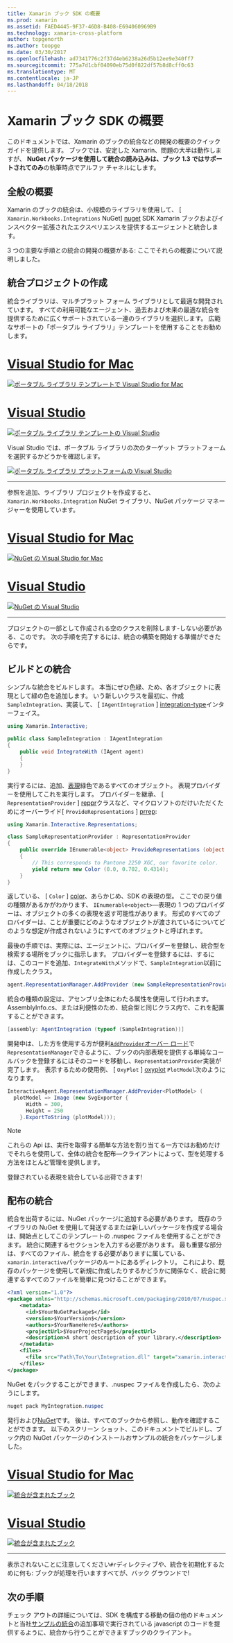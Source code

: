 ```yaml
---
title: Xamarin ブック SDK の概要
ms.prod: xamarin
ms.assetid: FAED4445-9F37-46D8-B408-E694060969B9
ms.technology: xamarin-cross-platform
author: topgenorth
ms.author: toopge
ms.date: 03/30/2017
ms.openlocfilehash: ad7341776c2f37d4eb6238a26d5b12ee9e340ff7
ms.sourcegitcommit: 775a7d1cbf04090eb75d0f822df57b8d8cff0c63
ms.translationtype: MT
ms.contentlocale: ja-JP
ms.lasthandoff: 04/18/2018
---
```

# <a name="getting-started-with-the-xamarin-workbooks-sdk"></a>Xamarin ブック SDK の概要

このドキュメントでは、Xamarin のブックの統合などの開発の概要のクイック ガイドを提供します。 ブックでは、安定した Xamarin、問題の大半は動作しますが、 **NuGet パッケージを使用して統合の読み込みは、ブック 1.3 ではサポートされてのみ**の執筆時点でアルファ チャネルにします。

## <a name="general-overview"></a>全般の概要

Xamarin のブックの統合は、小規模のライブラリを使用して、 [ `Xamarin.Workbooks.Integrations` NuGet] [ nuget] SDK Xamarin ブックおよびインスペクター拡張されたエクスペリエンスを提供するエージェントと統合します。

3 つの主要な手順との統合の開発の概要がある: ここでそれらの概要について説明しました。

## <a name="creating-the-integration-project"></a>統合プロジェクトの作成

統合ライブラリは、マルチプラット フォーム ライブラリとして最適な開発されています。 すべての利用可能なエージェント、過去および未来の最適な統合を提供するために広くサポートされている一連のライブラリを選択します。 広範なサポートの「ポータブル ライブラリ」テンプレートを使用することをお勧めします。

# <a name="visual-studio-for-mactabvsmac"></a>[Visual Studio for Mac](#tab/vsmac)

[![ポータブル ライブラリ テンプレートで Visual Studio for Mac](images/xamarin-studio-pcl.png)](images/xamarin-studio-pcl.png#lightbox)

# <a name="visual-studiotabvswin"></a>[Visual Studio](#tab/vswin)

[![ポータブル ライブラリ テンプレートの Visual Studio](images/visual-studio-pcl.png)](images/visual-studio-pcl.png#lightbox)

Visual Studio では、ポータブル ライブラリの次のターゲット プラットフォームを選択するかどうかを確認します。

[![ポータブル ライブラリ プラットフォームの Visual Studio](images/visual-studio-pcl-platforms.png)](images/visual-studio-pcl-platforms.png#lightbox)

-----

参照を追加、ライブラリ プロジェクトを作成すると、 `Xamarin.Workbooks.Integration` NuGet ライブラリ、NuGet パッケージ マネージャーを使用しています。

# <a name="visual-studio-for-mactabvsmac"></a>[Visual Studio for Mac](#tab/vsmac)

[![NuGet の Visual Studio for Mac](images/xamarin-studio-nuget.png)](images/xamarin-studio-nuget.png#lightbox)

# <a name="visual-studiotabvswin"></a>[Visual Studio](#tab/vswin)

[![NuGet の Visual Studio](images/visual-studio-nuget.png)](images/visual-studio-nuget.png#lightbox)

-----

プロジェクトの一部として作成される空のクラスを削除します-しない必要がある、このです。 次の手順を完了するには、統合の構築を開始する準備ができたらです。

## <a name="building-an-integration"></a>ビルドとの統合

シンプルな統合をビルドします。 本当にぜひ色緑、ため、各オブジェクトに表現として緑の色を追加します。 いう新しいクラスを最初に、作成`SampleIntegration`、実装して、 [ `IAgentIntegration` ] [ integration-type]インターフェイス。

```csharp
using Xamarin.Interactive;

public class SampleIntegration : IAgentIntegration
{
    public void IntegrateWith (IAgent agent)
    {
    }
}
```

実行するには、追加、[表現](~/tools/workbooks/sdk/representations.md)緑色であるすべてのオブジェクト。 表現プロバイダーを使用してこれを実行します。 プロバイダーを継承、 [ `RepresentationProvider` ] [ reppr]クラスなど、マイクロソフトのだけいただくためにオーバーライド[ `ProvideRepresentations` ] [ prrep]:

```csharp
using Xamarin.Interactive.Representations;

class SampleRepresentationProvider : RepresentationProvider
{
    public override IEnumerable<object> ProvideRepresentations (object obj)
    {
        // This corresponds to Pantone 2250 XGC, our favorite color.
        yield return new Color (0.0, 0.702, 0.4314);
    }
}
```

返している、 [ `Color` ] [ color]、あらかじめ、SDK の表現の型。
ここでの戻り値の種類があるかがわかります、 `IEnumerable<object>`&mdash;表現の 1 つのプロバイダーは、オブジェクトの多くの表現を返す可能性があります。 形式のすべてのプロバイダーは、ことが重要にどのようなオブジェクトが渡されているについてどのような想定が作成されないようにすべてのオブジェクトと呼ばれます。

最後の手順では、実際には、エージェントに、プロバイダーを登録し、統合型を検索する場所をブックに指示します。 プロバイダーを登録するには、するには、このコードを追加、`IntegrateWith`メソッドで、`SampleIntegration`以前に作成したクラス。

```csharp
agent.RepresentationManager.AddProvider (new SampleRepresentationProvider ());
```

統合の種類の設定は、アセンブリ全体にわたる属性を使用して行われます。 AssemblyInfo.cs、または利便性のため、統合型と同じクラス内で、これを配置することができます。

```csharp
[assembly: AgentIntegration (typeof (SampleIntegration))]
````

開発中は、した方を使用する方が便利[`AddProvider`オーバー ロード][ addprovider]で`RepresentationManager`できるように、ブックの内部表現を提供する単純なコールバックを登録するにはそのコードを移動し、`RepresentationProvider`実装が完了します。 表示するための使用例、 [ `OxyPlot` ] [ oxyplot] `PlotModel`次のようになります。

```csharp
InteractiveAgent.RepresentationManager.AddProvider<PlotModel> (
  plotModel => Image (new SvgExporter {
      Width = 300,
      Height = 250
    }.ExportToString (plotModel)));
```

> [!NOTE]
> これらの Api は、実行を取得する簡単な方法を割り当てる一方ではお勧めだけでそれらを使用して、全体の統合を配布&mdash;クライアントによって、型を処理する方法をほとんど管理を提供します。

登録されている表現を統合している出荷できます!

## <a name="shipping-your-integration"></a>配布の統合

統合を出荷するには、NuGet パッケージに追加する必要があります。
既存のライブラリの NuGet を使用して発送するまたは新しいパッケージを作成する場合は、開始点としてこのテンプレートの .nuspec ファイルを使用することができます。
統合に関連するセクションを入力する必要があります。 最も重要な部分は、すべてのファイル、統合をする必要がありますに属している、`xamarin.interactive`パッケージのルートにあるディレクトリ。 これにより、既存のパッケージを使用して新規に作成したりするかどうかに関係なく、統合に関連するすべてのファイルを簡単に見つけることができます。

```xml
<?xml version="1.0"?>
<package xmlns="http://schemas.microsoft.com/packaging/2010/07/nuspec.xsd">
    <metadata>
      <id>$YourNuGetPackage$</id>
      <version>$YourVersion$</version>
      <authors>$YourNameHere$</authors>
      <projectUrl>$YourProjectPage$</projectUrl>
      <description>A short description of your library.</description>
    </metadata>
    <files>
      <file src="Path\To\Your\Integration.dll" target="xamarin.interactive" />
    </files>
</package>
```

NuGet をパックすることができます、.nuspec ファイルを作成したら、次のようにします。

```csharp
nuget pack MyIntegration.nuspec
```

発行および[NuGet][nugetorg]です。 後は、すべてのブックから参照し、動作を確認することができます。 以下のスクリーン ショット、このドキュメントでビルドし、ブック内の NuGet パッケージのインストールおサンプルの統合をパッケージしました。

# <a name="visual-studio-for-mactabvsmac"></a>[Visual Studio for Mac](#tab/vsmac)

[![統合が含まれたブック](images/mac-workbooks-integrated.png)](images/mac-workbooks-integrated.png#lightbox)

# <a name="visual-studiotabvswin"></a>[Visual Studio](#tab/vswin)

[![統合が含まれたブック](images/windows-workbooks-integrated.png)](images/windows-workbooks-integrated.png#lightbox)

-----

表示されないことに注意してください`#r`ディレクティブや、統合を初期化するために何も: ブックが処理を行いますすべてが、バック グラウンドで!

## <a name="next-steps"></a>次の手順

チェック アウトの詳細については、SDK を構成する移動の個の他のドキュメントと当社[サンプルの統合](~/tools/workbooks/samples/index.md)の追加事項で実行されている javascript のコードを提供するように、統合から行うことができますブックのクライアント。

[integration-type]: https://developer.xamarin.com/api/type/Xamarin.Interactive.IAgentIntegration/
[repman-api]: https://developer.xamarin.com/api/type/Xamarin.Interactive.Representations.IRepresentationManager/
[color]: https://developer.xamarin.com/api/type/Xamarin.Interactive.Representations.Color/
[xir]: https://developer.xamarin.com/api/namespace/Xamarin.Interactive.Representations/
[reppr]: https://developer.xamarin.com/api/type/Xamarin.Interactive.Representations.RepresentationProvider/
[prrep]: https://developer.xamarin.com/api/member/Xamarin.Interactive.Representations.RepresentationProvider.ProvideRepresentations/p/System.Object/
[nugetorg]: https://nuget.org
[nuget]: https://nuget.org/packages/Xamarin.Workbooks.Integration
[addprovider]: https://developer.xamarin.com/api/member/Xamarin.Interactive.Representations.IRepresentationManager.AddProvider/
[oxyplot]: http://www.oxyplot.org/
